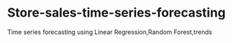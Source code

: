 # Store-sales-time-series-forecasting
Time series forecasting using Linear Regression,Random Forest,trends
